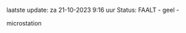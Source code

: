 laatste update: 
za 21-10-2023  9:16   uur 
Status: FAALT - geel - 
<div class="service R">microstation</div>